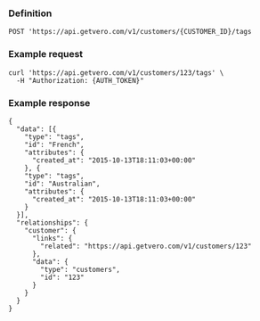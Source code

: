 ### Definition

<pre class="bash"><code>POST 'https://api.getvero.com/v1/customers/{CUSTOMER_ID}/tags</code></pre>

### Example request

<pre class="bash"><code>curl 'https://api.getvero.com/v1/customers/123/tags' \
  -H "Authorization: {AUTH_TOKEN}"</code></pre>

### Example response

<pre class="bash"><code class="json">{
  "data": [{
    "type": "tags",
    "id": "French",
    "attributes": {
      "created_at": "2015-10-13T18:11:03+00:00"
    }, {
    "type": "tags",
    "id": "Australian",
    "attributes": {
      "created_at": "2015-10-13T18:11:03+00:00"
    }
  }],
  "relationships": {
    "customer": {
      "links": {
        "related": "https://api.getvero.com/v1/customers/123"
      },
      "data": {
        "type": "customers",
        "id": "123"
      }
    }
  }
}</code></pre>